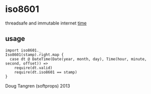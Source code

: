 # iso8601

threadsafe and immutable internet [time](http://tools.ietf.org/html/rfc3339)

## usage

    import iso8601._
    Iso8601(stamp).right.map {
      case dt @ DateTime(Date(year, month, day), Time(hour, minute, second, offset)) =>
        require(dt.valid)
        require(dt.iso8601 == stamp)
    }

Doug Tangren (softprops) 2013
